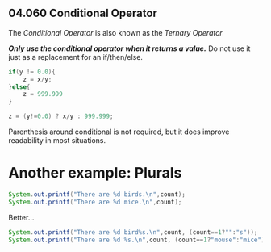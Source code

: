 ## 04.060 Conditional Operator

The *Conditional Operator* is also known as the *Ternary Operator*

***Only use the conditional operator when it returns a value.***  Do not use it just as a replacement for an if/then/else.

```java
if(y != 0.0){
    z = x/y;
}else{
    z = 999.999
}
```

```java
z = (y!=0.0) ? x/y : 999.999;
```

Parenthesis around conditional is not required, but it does improve readability in most situations.

# Another example: Plurals

```java
System.out.printf("There are %d birds.\n",count);
System.out.printf("There are %d mice.\n",count);
```
Better...
```java
System.out.printf("There are %d bird%s.\n",count, (count==1?"":"s"));
System.out.printf("There are %d %s.\n",count, (count==1?"mouse":"mice") );
```